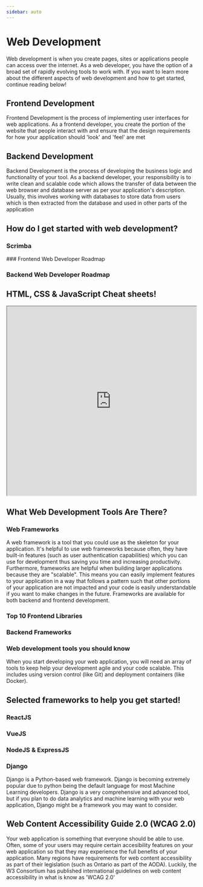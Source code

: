 ```yaml
---    
sidebar: auto
---      
```


# Web Development

Web development is when you create pages, sites or applications people can access over the internet. As a web developer, you have the option of a broad set of rapidly evolving tools to work with. If you want to learn more about the different aspects of web development and
how to get started, continue reading below!

## Frontend Development
Frontend Development is the process of implementing user interfaces for web applications. As a frontend developer, you create the portion of the website that people interact with and ensure that the design requirements for how your application should 'look' and 'feel' are met
<LevelWithButton desc="Learn more about what you need to become a successful frontend web developer!" link="https://frontendmasters.com/books/front-end-handbook/2018/what-is-a-FD.html" button="Check it out!" image="https://invexi.com/wp-content/uploads/2015/06/frontend.jpg"/>

## Backend Development
Backend Development is the process of developing the business logic and functionality of your tool. As a backend developer, your responsibility is to write clean and scalable code which allows the transfer of data between the web browser and database server as per your application's description. Usually, this involves working with databases to store data from users which is then extracted from the database and used in other parts of the application
<LevelWithButton :imageRight="false" desc="Checkout this video on how to get started as a backend developer" link="https://www.youtube.com/watch?v=0Kv_k4ypj6o" button="Get Started Now!" image="https://codecondo.com/wp-content/uploads/2017/09/back-end-developer.jpg"/>

## How do I get started with web development?

### Scrimba

<LevelWithButton  desc="Scrimba is a next-generation platform for learning how to code. Scrimba's screencasts enable you to interact with the code directly in the player. This way, you'll have more fun and learn faster." image="https://scrimba.com/static/art/castcover.png" button="Start Learning" link="https://scrimba.com" />
### Frontend Web Developer Roadmap

<LevelWithButton :imageRight="false"  desc="A community-created roadmap for modern frontend web development." image="/images/frontend-roadmap.png" button="Check it out!" link="https://roadmap.sh/frontend" />

### Backend Web Developer Roadmap

<LevelWithButton desc="A community-created roadmap for modern backend web development." image="/images/backend-roadmap.png" button="Check it out!" link="https://roadmap.sh/backend" />

## HTML, CSS & JavaScript Cheat sheets!
<div class="scrolling-wrapper">
<div class="scroll-child">
<iframe src="https://lifeyourway.net/printables/blogging-html-cheat-sheet.pdf" width="550px" height="500px"></iframe>
</div>
<div class="scroll-child">
<iframe src="https://courses.cs.washington.edu/courses/cse154/16sp/cheat-sheets/css-cheat-sheet.pdf" width="580px" height="500px"></iframe>
</div>
  <div class="scroll-child">
   <iframe src="https://cheatography.com/davechild/cheat-sheets/javascript/pdf/" width="600px" height="500px"></iframe>
  </div>
</div>

<style scoped>                                                                                                          
.scrolling-wrapper {                                                                                                      
display: flex;                                                                                                          
flex-wrap: nowrap;                                                                                                      
overflow-x: auto;                                                                                                                                                                                                                             
}                                                                                                                       
.scroll-child {                                                                                                             
flex: 0 0 auto;                                                                                                        
 margin-right: 36px;                                                                                                     
font-size: 24px                                                                                                       
}                                                                                                                     
</style>                                                                                                                                 

## What Web Development Tools Are There?

### Web Frameworks
A web framework is a tool that you could use as the skeleton for your application. It's helpful to use web frameworks because often, they have built-in features (such as user authentication capabilities) which you can use for development thus saving you time and increasing productivity. Furthermore, frameworks are helpful when building larger applications because they are "scalable". This means you can easily implement features to your application in a way that follows a pattern such that other portions of your application are not impacted and your code is easily understandable if you want to make changes in the future. Frameworks are available for both backend and frontend development.

### Top 10 Frontend Libraries

<LevelWithButton :imageRight="false" desc="Javascript frameworks are the way-to-go with frontend development. Checkout this list on the top 10 frameworks to get started with UI" link="https://medium.com/javarevisited/10-of-the-most-popular-javascript-frameworks-libraries-for-web-development-in-2019-a2c8cea68094" image="https://miro.medium.com/max/3840/1*4cFhtuq6zRDqJ6p4s2pQ6g.jpeg" button="Check it out!" /> 

### Backend Frameworks
<LevelWithButton desc="Here are a list of video tutorials you could use if you want to get started with a backend framework" link="https://dev.to/iamsaeeddev/5-free-tutorials-you-should-complete-to-master-the-back-end-3077" image="https://kellton-revamp-prod.s3.amazonaws.com/s3fs-public/inline-images/Backend%20Frameworks-02.jpg" button="Check it out!" />


### Web development tools you should know
When you start developing your web application, you will need an array of tools to keep help your development agile and your code scalable. This includes using version control (like Git) and deployment containers (like Docker). 
<LevelWithButton :imageRight="false" desc="Here are some essential tools you should definetly know before you start your next project!" link="https://www.freecodecamp.org/news/handy-web-development-toolkit/" image="https://www.freecodecamp.org/news/content/images/size/w2000/2020/04/screely-1586183781361.png" button="Check it out!" /> 

## Selected frameworks to help you get started!

### ReactJS

<LevelWithButton desc="ReactJS is a frontend library created by facebook to help create modern and responsive UIs. It's one of the most well-known frameworks out there!" button="Get started with ReactJS!" link="https://utmhacklab.tech/resources/react/" image="https://miro.medium.com/max/900/1*EntHChgUyirgbZ9A3zTxkA.png" />

### VueJS

<LevelWithButton :imageRight="false" desc="VueJS is a frontend framework designed for building UIs and single-page applications. It is a highly-scalable framework and can be easily adopted for a plethora of use cases." link="https://utmhacklab.tech/resources/vue/" button="Get Started with VueJS!" image="https://octref.gallerycdn.vsassets.io/extensions/octref/vetur/0.24.0/1583367754374/Microsoft.VisualStudio.Services.Icons.Default" />

### NodeJS & ExpressJS
<LevelWithButton desc="NodeJS is what allows you to use Javascript for backend development. ExpressJS is a backend web framework built on NodeJS. They are easily integrable with any frontend framework and are particularly notorious for allowing developers to create full-stack applications using a single programming language." link="https://www.guru99.com/node-js-express.html" button="Let's get started!" image="https://miro.medium.com/max/365/1*Jr3NFSKTfQWRUyjblBSKeg.png"/>

### Django
Django is a Python-based web framework. Django is becoming extremely popular due to python being the default language for most Machine Learning developers. Django is a very comprehensive and advanced tool, but if you plan to do data analytics and machine learning with your web application, Django might be a framework you may want to consider.
<LevelWithButton :imageRight="false" desc="If you would like to get started with django, here are step-by-step tutorials on building various types of applications" link="https://realpython.com/tutorials/django/" button="Get started with Django" image="https://www.sayonetech.com/media/uploads/zinnia/Python-Django-Web-Development.jpg" />

## Web Content Accessibility Guide 2.0 (WCAG 2.0)
Your web application is something that everyone should be able to use. Often, some of your users may require certain accesibility features on your web application so that they may experience the full benefits of your application. Many regions have requirements for web content accessibility as part of their legislation (such as Ontario as part of the AODA). Luckily, the W3 Consortium has published international guidelines on web content accessibility in what is know as 'WCAG 2.0' 
<LevelWithButton desc="The WCAG2.0 is fairly extensive and provides a very comprehensive set of guidelines. Get started now!" button="Learn more about web content accessibility" image="https://www.w3.org/blog/wp-content/uploads/2018/09/wcag_blog-1.png" link="https://developer.mozilla.org/en-US/docs/Web/Accessibility/Understanding_WCAG"/>
